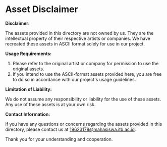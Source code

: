 # Asset Disclaimer

**Disclaimer:**

The assets provided in this directory are not owned by us. They are the intellectual property of their respective artists or companies. We have recreated these assets in ASCII format solely for use in our project. 

**Usage Requirements:**

1. Please refer to the original artist or company for permission to use the original assets.
2. If you intend to use the ASCII-format assets provided here, you are free to do so in accordance with our project's usage guidelines.

**Limitation of Liability:**

We do not assume any responsibility or liability for the use of these assets. Any use of these assets is at your own risk.

**Contact Information:**

If you have any questions or concerns regarding the assets provided in this directory, please contact us at [19623178@mahasiswa.itb.ac.id](19623178@mahasiswa.itb.ac.id).

Thank you for your understanding and cooperation.
